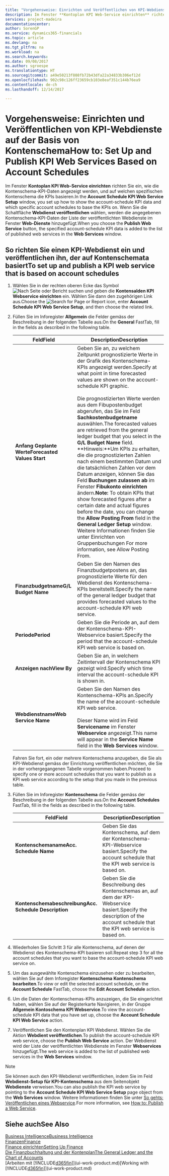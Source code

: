 ```yaml
---
title: "Vorgehensweise: Einrichten und Veröffentlichen von KPI-Webdiensten auf der Basis von Kontenschema | Microsoft Docs"
description: Im Fenster **Kontoplan KPI Web-Service einrichten** richten Sie ein, wie die Kontenschema-KPI-Daten angezeigt werden, und auf welchen spezifischen Kontenschema die KPIs basieren.
services: project-madeira
documentationcenter: 
author: SorenGP
ms.service: dynamics365-financials
ms.topic: article
ms.devlang: na
ms.tgt_pltfrm: na
ms.workload: na
ms.search.keywords: 
ms.date: 09/08/2017
ms.author: sgroespe
ms.translationtype: HT
ms.sourcegitcommit: a49e50213f808fb72b43dfa22a34833b306ef12d
ms.openlocfilehash: 902c98c126ff23659cb103e8eaf351c144b76ea9
ms.contentlocale: de-ch
ms.lasthandoff: 12/14/2017

---
```

# <a name="how-to-set-up-and-publish-kpi-web-services-based-on-account-schedules"></a><span data-ttu-id="d5919-103">Vorgehensweise: Einrichten und Veröffentlichen von KPI-Webdienste auf der Basis von Kontenschema</span><span class="sxs-lookup"><span data-stu-id="d5919-103">How to: Set Up and Publish KPI Web Services Based on Account Schedules</span></span>
<span data-ttu-id="d5919-104">Im Fenster **Kontoplan KPI Web-Service einrichten**  richten Sie ein, wie die Kontenschema-KPI-Daten angezeigt werden, und auf welchen spezifischen Kontenschema die KPIs basieren.</span><span class="sxs-lookup"><span data-stu-id="d5919-104">In the **Account Schedule KPI Web Service Setup** window, you set up how to show the account-schedule KPI data and which specific account schedules to base the KPIs on.</span></span> <span data-ttu-id="d5919-105">Wenn Sie die Schaltfläche **Webdienst veröffentlichen** wählen, werden die angegebenen Kontenschema-KPI-Daten der Liste der veröffentlichten Webdienste im Fenster **Web-Dienste** hinzugefügt.</span><span class="sxs-lookup"><span data-stu-id="d5919-105">When you choose the **Publish Web Service** button, the specified account-schedule KPI data is added to the list of published web services in the **Web Services** window.</span></span>  

## <a name="to-set-up-and-publish-a-kpi-web-service-that-is-based-on-account-schedules"></a><span data-ttu-id="d5919-106">So richten Sie einen KPI-Webdienst ein und veröffentlichen ihn, der auf Kontenschemata basiert</span><span class="sxs-lookup"><span data-stu-id="d5919-106">To set up and publish a KPI web service that is based on account schedules</span></span>  

1.  <span data-ttu-id="d5919-107">Wählen Sie in der rechten oberen Ecke das Symbol ![Nach Seite oder Bericht suchen](media/ui-search/search_small.png "Nach Seite oder Bericht suchen") und geben die **Kontensalden KPI Webservice einrichten** ein. Wählen Sie dann den zugehörigen Link aus.</span><span class="sxs-lookup"><span data-stu-id="d5919-107">Choose the ![Search for Page or Report](media/ui-search/search_small.png "Search for Page or Report icon") icon, enter **Account Schedule KPI Web Service Setup**, and then choose the related link.</span></span>  
2.  <span data-ttu-id="d5919-108">Füllen Sie im Inforegister **Allgemein** die Felder gemäss der Beschreibung in der folgenden Tabelle aus.</span><span class="sxs-lookup"><span data-stu-id="d5919-108">On the **General** FastTab, fill in the fields as described in the following table.</span></span>  

    |<span data-ttu-id="d5919-109">Feld</span><span class="sxs-lookup"><span data-stu-id="d5919-109">Field</span></span>|<span data-ttu-id="d5919-110">Description</span><span class="sxs-lookup"><span data-stu-id="d5919-110">Description</span></span>|  
    |---------------------------------|---------------------------------------|  
    |<span data-ttu-id="d5919-111">**Anfang Geplante Werte**</span><span class="sxs-lookup"><span data-stu-id="d5919-111">**Forecasted Values Start**</span></span>|<span data-ttu-id="d5919-112">Geben Sie an, zu welchem Zeitpunkt prognostizierte Werte in der Grafik des Kontenschema-KPIs angezeigt werden.</span><span class="sxs-lookup"><span data-stu-id="d5919-112">Specify at what point in time forecasted values are shown on the account-schedule KPI graphic.</span></span><br /><br /> <span data-ttu-id="d5919-113">Die prognostizierten Werte werden aus dem Fibupostenbudget abgerufen, das Sie im Feld **Sachkostenbudgetname** auswählen.</span><span class="sxs-lookup"><span data-stu-id="d5919-113">The forecasted values are retrieved from the general ledger budget that you select in the **G/L Budget Name** field.</span></span> <span data-ttu-id="d5919-114">**Hinweis:**Um KPIs zu erhalten, die die prognostizierten Zahlen nach einem bestimmten Datum und die tatsächlichen Zahlen vor dem Datum anzeigen, können Sie das Feld **Buchungen zulassen ab** im Fenster **Fibukonto einrichten** ändern.</span><span class="sxs-lookup"><span data-stu-id="d5919-114">**Note:**  To obtain KPIs that show forecasted figures after a certain date and actual figures before the date, you can change the **Allow Posting From** field in the **General Ledger Setup** window.</span></span> <span data-ttu-id="d5919-115">Weitere Informationen finden Sie unter Einrichten von Gruppenbuchungen </span><span class="sxs-lookup"><span data-stu-id="d5919-115">For more information, see Allow Posting From.</span></span>|  
    |<span data-ttu-id="d5919-116">**Finanzbudgetname**</span><span class="sxs-lookup"><span data-stu-id="d5919-116">**G/L Budget Name**</span></span>|<span data-ttu-id="d5919-117">Geben Sie den Namen des Finanzbudgetpostens an, das prognostizierte Werte für den Webdienst des Kontenschema-KPIs bereitstellt.</span><span class="sxs-lookup"><span data-stu-id="d5919-117">Specify the name of the general ledger budget that provides forecasted values to the account-schedule KPI web service.</span></span>|  
    |<span data-ttu-id="d5919-118">**Periode**</span><span class="sxs-lookup"><span data-stu-id="d5919-118">**Period**</span></span>|<span data-ttu-id="d5919-119">Geben Sie die Periode an, auf dem der Kontenschema-KPI-Webservice basiert.</span><span class="sxs-lookup"><span data-stu-id="d5919-119">Specify the period that the account-schedule KPI web service is based on.</span></span>|  
    |<span data-ttu-id="d5919-120">**Anzeigen nach**</span><span class="sxs-lookup"><span data-stu-id="d5919-120">**View By**</span></span>|<span data-ttu-id="d5919-121">Geben Sie an, in welchem Zeitintervall der Kontenschema KPI gezeigt wird.</span><span class="sxs-lookup"><span data-stu-id="d5919-121">Specify which time interval the account-schedule KPI is shown in.</span></span>|  
    |<span data-ttu-id="d5919-122">**Webdienstname**</span><span class="sxs-lookup"><span data-stu-id="d5919-122">**Web Service Name**</span></span>|<span data-ttu-id="d5919-123">Geben Sie den Namen des Kontenschema-KPIs an.</span><span class="sxs-lookup"><span data-stu-id="d5919-123">Specify the name of the account-schedule KPI web service.</span></span><br /><br /> <span data-ttu-id="d5919-124">Dieser Name wird im Feld **Servicename** im Fenster **Webservice** angezeigt.</span><span class="sxs-lookup"><span data-stu-id="d5919-124">This name will appear in the **Service Name** field in the **Web Services** window.</span></span>|  

    <span data-ttu-id="d5919-125">Fahren Sie fort, ein oder mehrere Kontenschema anzugeben, die Sie als KPI-Webdienst gemäss der Einrichtung veröffentlichen möchten, die Sie in der vorhergegangenen Tabelle vorgenommen haben.</span><span class="sxs-lookup"><span data-stu-id="d5919-125">Proceed to specify one or more account schedules that you want to publish as a KPI web service according to the setup that you made in the previous table.</span></span>  

3.  <span data-ttu-id="d5919-126">Füllen Sie im Inforegister **Kontenschema** die Felder gemäss der Beschreibung in der folgenden Tabelle aus.</span><span class="sxs-lookup"><span data-stu-id="d5919-126">On the **Account Schedules** FastTab, fill in the fields as described in the following table.</span></span>  

    |<span data-ttu-id="d5919-127">Feld</span><span class="sxs-lookup"><span data-stu-id="d5919-127">Field</span></span>|<span data-ttu-id="d5919-128">Description</span><span class="sxs-lookup"><span data-stu-id="d5919-128">Description</span></span>|  
    |---------------------------------|---------------------------------------|  
    |<span data-ttu-id="d5919-129">**Kontenschemaname**</span><span class="sxs-lookup"><span data-stu-id="d5919-129">**Acc. Schedule Name**</span></span>|<span data-ttu-id="d5919-130">Geben Sie das Kontenschema, auf dem der Kontenschema-KPI-Webservice basiert.</span><span class="sxs-lookup"><span data-stu-id="d5919-130">Specify the account schedule that the KPI web service is based on.</span></span>|  
    |<span data-ttu-id="d5919-131">**Kontenschemabeschreibung**</span><span class="sxs-lookup"><span data-stu-id="d5919-131">**Acc. Schedule Description**</span></span>|<span data-ttu-id="d5919-132">Geben Sie die Beschreibung des Kontenschemas an, auf dem der KPI-Webservice basiert.</span><span class="sxs-lookup"><span data-stu-id="d5919-132">Specify the description of the account schedule that the KPI web service is based on.</span></span>|  

4.  <span data-ttu-id="d5919-133">Wiederholen Sie Schritt 3 für alle Kontenschema, auf denen der Webdienst des Kontenschema-KPI basieren soll.</span><span class="sxs-lookup"><span data-stu-id="d5919-133">Repeat step 3 for all the account schedules that you want to base the account-schedule KPI web service on.</span></span>  
5.  <span data-ttu-id="d5919-134">Um das ausgewählte Kontenschema einzusehen oder zu bearbeiten, wählen Sie auf dem Inforegister **Kontenschema** **Kontenschema bearbeiten**.</span><span class="sxs-lookup"><span data-stu-id="d5919-134">To view or edit the selected account schedule, on the **Account Schedule** FastTab, choose the **Edit Account Schedule** action.</span></span>  
6.  <span data-ttu-id="d5919-135">Um die Daten der Kontenschemas-KPIs anzuzeigen, die Sie eingerichtet haben, wählen Sie auf der Registerkarte Navigieren, in der Gruppe **Allgemein Kontoschema KPI Webservice**.</span><span class="sxs-lookup"><span data-stu-id="d5919-135">To view the account-schedule KPI data that you have set up, choose the **Account Schedule KPI Web Service** action.</span></span>  
7.  <span data-ttu-id="d5919-136">Veröffentlichen Sie den Kontenplan KPI Webdienst. Wählen Sie die Aktion **Webdient veröffentlichen**.</span><span class="sxs-lookup"><span data-stu-id="d5919-136">To publish the account-schedule KPI web service, choose the **Publish Web Service** action.</span></span> <span data-ttu-id="d5919-137">Der Webdienst wird der Liste der veröffentlichten Webdienste im Fenster **Webservices** hinzugefügt.</span><span class="sxs-lookup"><span data-stu-id="d5919-137">The web service is added to the list of published web services in the **Web Services** window.</span></span>  

> [!NOTE]  
>  <span data-ttu-id="d5919-138">Sie können auch den KPI-Webdienst veröffentlichen, indem Sie im Feld **Webdienst-Setup für KPI-Kontenschema** aus dem Seitenobjekt **Webdienste** verweisen.</span><span class="sxs-lookup"><span data-stu-id="d5919-138">You can also publish the KPI web service by pointing to the **Account Schedule KPI Web Service Setup** page object from the **Web Services** window.</span></span> <span data-ttu-id="d5919-139">Weitere Informationen finden Sie unter [So gehts: Veröffentlichen eines Webservice](across-how-publish-web-service.md).</span><span class="sxs-lookup"><span data-stu-id="d5919-139">For more information, see [How to: Publish a Web Service](across-how-publish-web-service.md).</span></span>  

## <a name="see-also"></a><span data-ttu-id="d5919-140">Siehe auch</span><span class="sxs-lookup"><span data-stu-id="d5919-140">See Also</span></span>  
[<span data-ttu-id="d5919-141">Business Intelligence</span><span class="sxs-lookup"><span data-stu-id="d5919-141">Business Intelligence</span></span>](bi.md)  
[<span data-ttu-id="d5919-142">Finanzen</span><span class="sxs-lookup"><span data-stu-id="d5919-142">Finance</span></span>](finance.md)  
[<span data-ttu-id="d5919-143">Finance einrichten</span><span class="sxs-lookup"><span data-stu-id="d5919-143">Setting Up Finance</span></span>](finance-setup-finance.md)  
[<span data-ttu-id="d5919-144">Die Finanzbuchhaltung und der Kontenplan</span><span class="sxs-lookup"><span data-stu-id="d5919-144">The General Ledger and the Chart of Accounts</span></span>](finance-general-ledger.md)  
<span data-ttu-id="d5919-145">[Arbeiten mit [!INCLUDE[d365fin](includes/d365fin_md.md)]](ui-work-product.md)</span><span class="sxs-lookup"><span data-stu-id="d5919-145">[Working with [!INCLUDE[d365fin](includes/d365fin_md.md)]](ui-work-product.md)</span></span>

